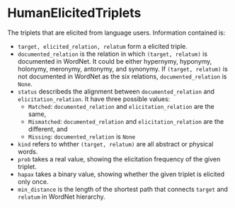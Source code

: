 # HumanElicitedTriplets
The triplets that are elicited from language users.
Information contained is:
-  `target, elicited_relation, relatum` form a elicited triple.
-  `documented_relation` is the relation in which `(target, relatum)` is documented in WordNet. It could be either hypernymy, hyponymy, holonymy, meronymy, antonymy, and synonymy. If `(target, relatum)` is not documented in WordNet as the six relations, `documented_relation` is `None`.
-   `status` describeds the alignment between `documented_relation` and `elicitation_relation`. It have three possible values:
    - `Matched`: `documented_relation` and `elicitation_relation` are the same,
    - `Mismatched`: `documented_relation` and `elicitation_relation` are the different, and
    - `Missing`: `documented_relation` is `None`
-  `kind` refers to whther `(target, relatum)` are all abstract or physical words.
-  `prob` takes a real value, showing the elicitation frequency of the given triplet.
-  `hapax` takes a binary value, showing whether the given triplet is elicited only once.
-  `min_distance` is the length of the shortest path that connects `target` and `relatum` in WordNet hierarchy.
